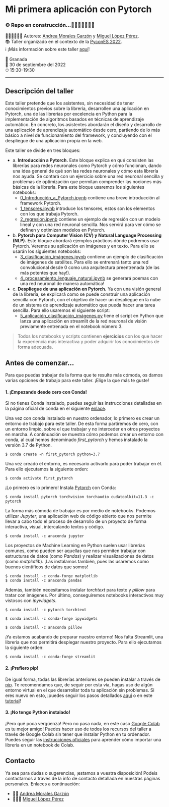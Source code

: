 # Mi primera aplicación con Pytorch
### ⚙️ Repo en construcción...🔨👷🏼‍♀️‍🔧👷🏽


👷🏼‍♀️👷🏽‍♂️ Autores: [Andrea Morales Garzón](https://andreamorgar.github.io/) y [Miguel López Pérez](https://wizmik12.netlify.app/).\
📚 Taller organizado en el contexto de la [PyconES 2022](https://2022.es.pycon.org/). \
ℹ️ ¡Más información sobre este taller [aquí](https://charlas.2022.es.pycon.org/pycones2022/talk/BRKLNP/)!

📍 Granada \
📆 30 de septiembre del 2022 \
⏱ 15:30–19:30

---

## Descripción del taller

Este taller pretende que los asistentes, sin necesidad de tener conocimientos previos sobre la librería, desarrollen una aplicación en Pytorch, una de las librerías por excelencia en Python para la implementación de algoritmos basados en técnicas de aprendizaje automático. En concreto, los asistentes abordarán el diseño y desarrollo de una aplicación de aprendizaje automático desde cero, partiendo de lo más básico a nivel de funcionamiento del framework, y concluyendo con el despliegue de una aplicación propia en la web.

Este taller se divide en tres bloques:
* a\. **Introducción a Pytorch.** Este bloque explica en qué consisten las librerías para redes neuronales como Pytorch y cómo funcionan, dando una idea general de qué son las redes neuronales y cómo esta librería nos ayuda. Se contará con un ejercicio sobre una red neuronal sencilla y problemas de optimización que permitan comprender las nociones más básicas de la librería. Para este bloque usaremos los siguientes notebooks:
	* [0_Introducción_a_Pytorch.ipynb](notebooks/0_Introducción_a_Pytorch.ipynb) contiene una breve introducción al framework Pytorch.
	* [1_tensores.ipynb](notebooks/1_tensores.ipynb) introduce los tensores, estos son los elementos con los que trabaja Pytorch.
	* [2_regresión.ipynb](notebooks/2_regresión.ipynb) contiene un ejemplo de regresión con un modelo lineal y con una red neuronal sencilla. Nos servirá para ver cómo se definen y optimizan modelos en Pytorch.
* b\. **Pytorch para Computer Vision (CV) y Natural Language Processing (NLP).** Este bloque abordará ejemplos prácticos dónde podremos usar Pytorch. Veremos su aplicación en imágenes y en texto. Para ello se usarán los siguientes notebooks:
	* [3_clasificación_imágenes.ipynb](notebooks/3_clasificación_imágenes.ipynb) contiene un ejemplo de clasificación de imágenes de satélites. Para ello se entrenará tanto una red 			convolucional desde 0 como una arquitectura preentrenada (de las más potentes que hay!).
	*  [4_procesamiento_lenguaje_natural.ipynb](notebooks/4_procesamiento_lenguaje_natural.ipynb) se generará poemas con una red neuronal de manera automática!
* c\. **Despliegue de una aplicación en Pytorch.** Ya con una visión general de la librería, se explicará como se puede construir una aplicación sencilla con Pytorch, con el objetivo de hacer un despliegue en la nube de un sistema de aprendizaje automático que pueda hacer una tarea sencilla. Para ello usaremos el siguiente script:
	*  [5_aplicación_clasificación_imágenes.py](notebooks/5_aplicación_clasificación_imágenes.py) tiene el script en Python que lanza una aplicación en streamlit de la red neuronal de visión 			previamente entrenada en el notebook número 3.


> Todos los notebooks y scripts contienen **ejercicios** con los que hacer la experiencia más interactiva y poder adquirir los conocimientos de forma adecuada.

## Antes de comenzar...

Para que puedas trabajar de la forma que te resulte más cómoda, os damos varias opciones de trabajo para este taller. ¡Elige la que más te guste!

#### 1. ¡Empezando desde cero con Conda!

Si no tienes Conda instalado, puedes seguir las instrucciones detalladas en la página oficial de conda en el siguiente [enlace](https://conda.io/projects/conda/en/latest/user-guide/install/index.html).

Una vez con conda instalado en nuestro ordenador, lo primero es crear un entorno de trabajo para este taller. De esta forma partiremos de cero, con un entorno limpio, sobre el que trabajar y no interceder en otros proyectos en marcha. A continuación se muestra cómo podemos crear un entorno con conda, al cual hemos denominado *first_pytorch* y hemos instalado la versión 3.7 de Python.

~~~
$ conda create -n first_pytorch python=3.7
~~~

Una vez creado el entorno, es necesario activarlo para poder trabajar en él. Para ello ejecutamos la siguiente orden:

~~~
$ conda activate first_pytorch
~~~

¡Lo primero es lo primero! Instala [Pytorch](https://pytorch.org/) con Conda:

~~~
$ conda install pytorch torchvision torchaudio cudatoolkit=11.3 -c pytorch
~~~

La forma más cómoda de trabajar es por medio de notebooks. Podemos utilizar *Jupyter*, una aplicación web de código abierto que nos permite llevar a cabo todo el proceso de desarrollo de un proyecto de forma interactiva, visual, intercalando textos y código.

~~~
$ conda install -c anaconda jupyter
~~~

Los proyectos de Machine Learning en Python suelen usar librerías comunes, como pueden ser aquellas que nos permiten trabajar con estructuras de datos (como *Pandas*) y realizar visualizaciones de datos (como *matplotlib*). ¡Las instalamos también, pues las usaremos como buenos científicos de datos que somos!

~~~
$ conda install -c conda-forge matplotlib
$ conda install -c anaconda pandas
~~~

Además, también necesitamos instalar *torchtext* para texto y *pillow* para tratar con imágenes. Por último, conseguiremos notebooks interactivos muy vistosos con *ipywidgets*.

~~~
$ conda install -c pytorch torchtext

$ conda install -c conda-forge ipywidgets

$ conda install -c anaconda pillow
~~~

¡Ya estamos acabando de preparar nuestro entorno! Nos falta Streamlit, una librería que nos permitirá desplegar nuestro proyecto. Para ello ejecutamos la siguiente orden:
~~~
$ conda install -c conda-forge streamlit
~~~


#### 2. ¡Prefiero pip!

De igual forma, todas las librerías anteriores se pueden instalar a través de [pip](https://pypi.org/project/pip/). Te recomendamos que, de seguir por esta vía, hagas uso de algún entorno virtual en el que desarrollar toda tu aplicación sin problemas. Si eres nuevo en esto, ¡puedes seguir los pasos detallados [aquí](https://docs.python.org/3/tutorial/venv.html) o en este [tutorial](https://realpython.com/python-virtual-environments-a-primer/)!


#### 3. ¡No tengo Python instalado!

¡Pero qué poca vergüenza! Pero no pasa nada, en este caso [Google Colab](https://colab.research.google.com/) es tu mejor amigo! Puedes hacer uso de todos los recursos del taller a través de Google Colab sin tener que instalar Python en tu ordenador. Puedes seguir las [instrucciones oficiales](https://colab.research.google.com/notebooks/snippets/importing_libraries.ipynb) para aprender cómo importar una librería en un notebook de Colab.

## Contacto

Ya sea para dudas o sugerencias, ¡estamos a vuestra disposición!
Podeis contactarnos a través de la info de contacto detallada en nuestras páginas personales. Enlaces a continuación:
-	👩🏼 [Andrea Morales Garzón](https://andreamorgar.github.io/)
- 🧔🏽‍♂️ [Miguel López Pérez](https://wizmik12.netlify.app/)
